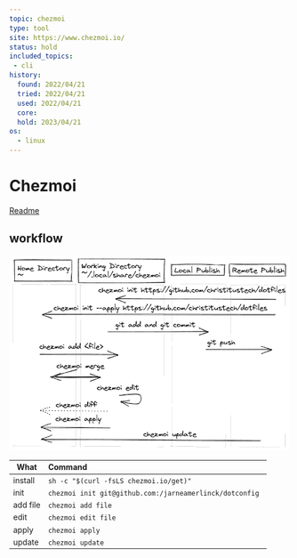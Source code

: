 ```yaml
---
topic: chezmoi
type: tool
site: https://www.chezmoi.io/
status: hold
included_topics: 
 - cli
history:
  found: 2022/04/21
  tried: 2022/04/21
  used: 2022/04/21
  core: 
  hold: 2023/04/21
os:
  - linux
---
```



# Chezmoi
[Readme](../README.md)
## workflow
![I²C working](../Images/chezmoi_workflow.png)

| What     | Command                                                      |
| -------- | :----------------------------------------------------------- |
| install  | ```sh -c "$(curl -fsLS chezmoi.io/get)"   ```                |
| init     | ```chezmoi init git@github.com:/jarneamerlinck/dotconfig ``` |
| add file | ```chezmoi add file```                                    |
| edit     | ```chezmoi edit file```                                   |
| apply    | ```chezmoi apply```                                       |
| update   | ```chezmoi update```                                      |